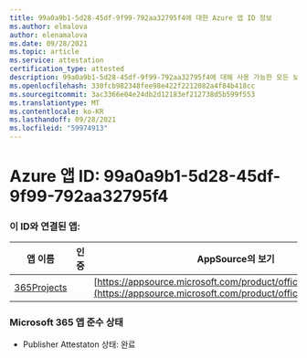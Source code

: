 ```yaml
---
title: 99a0a9b1-5d28-45df-9f99-792aa32795f4에 대한 Azure 앱 ID 정보
ms.author: elmalova
author: elenamalova
ms.date: 09/28/2021
ms.topic: article
ms.service: attestation
certification_type: attested
description: 99a0a9b1-5d28-45df-9f99-792aa32795f4에 대해 사용 가능한 모든 보안 및 규정 준수 정보입니다.
ms.openlocfilehash: 330fcb982348fee98e422f2212082a4f84b418cc
ms.sourcegitcommit: 3ac3366e04e24db2d12183ef212738d5b599f553
ms.translationtype: MT
ms.contentlocale: ko-KR
ms.lasthandoff: 09/28/2021
ms.locfileid: "59974913"
---
```

# <a name="azure-app-id-99a0a9b1-5d28-45df-9f99-792aa32795f4"></a>Azure 앱 ID: 99a0a9b1-5d28-45df-9f99-792aa32795f4


### <a name="apps-associated-with-this-id"></a>이 ID와 연결된 앱:
| **앱 이름** | **인증** | **AppSource의 보기** |
|--------------|---------------|-----------------------|
| [365Projects](https://docs.microsoft.com/microsoft-365-app-certification/forward/WA200002160) |  | [https://appsource.microsoft.com/product/office/WA200002160](https://appsource.microsoft.com/product/office/WA200002160) |

### <a name="microsoft-365-app-compliance-status"></a>Microsoft 365 앱 준수 상태
- Publisher Attestaton 상태: 완료
